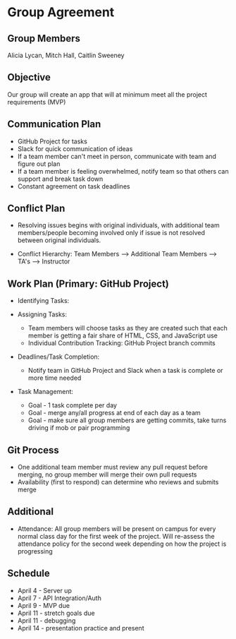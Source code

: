 # Group Agreement

## Group Members

Alicia Lycan, Mitch Hall, Caitlin Sweeney

## Objective

Our group will create an app that will at minimum meet all the project requirements (MVP)

## Communication Plan

* GitHub Project for tasks
* Slack for quick communication of ideas
* If a team member can't meet in person, communicate with team and figure out plan
* If a team member is feeling overwhelmed, notify team so that others can support and break task down
* Constant agreement on task deadlines

## Conflict Plan

* Resolving issues begins with original individuals, with additional team members/people becoming involved only if issue is not resolved between original individuals.

* Conflict Hierarchy: Team Members --> Additional Team Members --> TA's --> Instructor

## Work Plan (Primary: GitHub Project)

* Identifying Tasks:

* Assigning Tasks:
  * Team members will choose tasks as they are created such that each member is getting a fair share of HTML, CSS, and JavaScript use
  * Individual Contribution Tracking: GitHub Project branch commits

* Deadlines/Task Completion:
  * Notify team in GitHub Project and Slack when a task is complete or more time needed

* Task Management:
  * Goal - 1 task complete per day
  * Goal - merge any/all progress at end of each day as a team
  * Goal - make sure all group members are getting commits, take turns driving if mob or pair programming

## Git Process

* One additional team member must review any pull request before merging, no group member will merge their own pull requests
* Availability (first to respond) can determine who reviews and submits merge

## Additional

* Attendance: All group members will be present on campus for every normal class day for the first week of the project. Will re-assess the attendance policy for the second week depending on how the project is progressing

## Schedule

* April 4 - Server up
* April 7 - API Integration/Auth
* April 9 - MVP due
* April 11 - stretch goals due
* April 11 - debugging
* April 14 - presentation practice and present